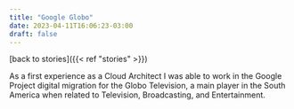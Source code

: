 ```yaml
---
title: "Google Globo"
date: 2023-04-11T16:06:23-03:00
draft: false
---
```

[back to stories]({{< ref "stories" >}})

As a first experience as a Cloud Architect I was able to work in the Google Project digital migration for the Globo Television, a main player in the South America when related to Television, Broadcasting, and Entertainment. 

